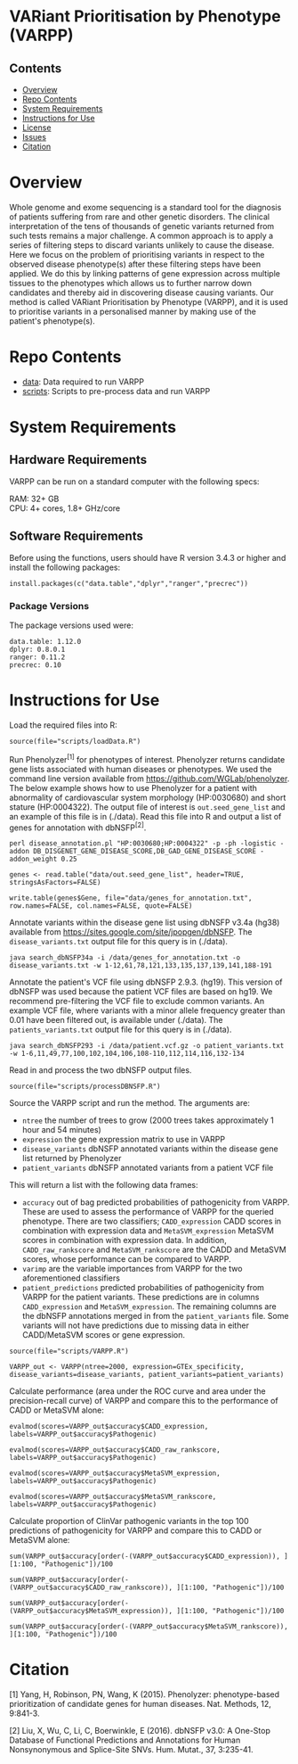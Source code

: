 # VARiant Prioritisation by Phenotype (VARPP)

## Contents

- [Overview](#overview)
- [Repo Contents](#repo-contents)
- [System Requirements](#system-requirements)
- [Instructions for Use](#instructions-for-use)
- [License](./LICENSE)
- [Issues](https://github.com/deniando/VARPP/issues)
- [Citation](#citation)

# Overview

Whole genome and exome sequencing is a standard tool for the diagnosis of patients suffering from rare and other genetic disorders. The clinical interpretation of the tens of thousands of genetic variants returned from such tests remains a major challenge.  A common approach is to apply a series of filtering steps to discard variants unlikely to cause the disease.  Here we focus on the problem of prioritising variants in respect to the observed disease phenotype(s) after these filtering steps have been applied.  We do this by linking patterns of gene expression across multiple tissues to the phenotypes which allows us to further narrow down candidates and thereby aid in discovering disease causing variants.  Our method is called VARiant Prioritisation by Phenotype (VARPP), and it is used to prioritise variants in a personalised manner by making use of the patient's phenotype(s).

# Repo Contents

- [data](./data): Data required to run VARPP
- [scripts](./scripts): Scripts to pre-process data and run VARPP

# System Requirements

## Hardware Requirements

VARPP can be run on a standard computer with the following specs:

RAM: 32+ GB  
CPU: 4+ cores, 1.8+ GHz/core

## Software Requirements

Before using the functions, users should have R version 3.4.3 or higher and install the following packages:

```
install.packages(c("data.table","dplyr","ranger","precrec"))
```

### Package Versions

The package versions used were:

```
data.table: 1.12.0
dplyr: 0.8.0.1
ranger: 0.11.2
precrec: 0.10
```

# Instructions for Use

Load the required files into R:

```
source(file="scripts/loadData.R")
```

Run Phenolyzer<sup>[1]</sup> for phenotypes of interest.  Phenolyzer returns candidate gene lists associated with human diseases or phenotypes. We used the command line version available from https://github.com/WGLab/phenolyzer.  The below example shows how to use Phenolyzer for a patient with abnormality of cardiovascular system morphology (HP:0030680) and short stature (HP:0004322). The output file of interest is `out.seed_gene_list` and an example of this file is in (./data). Read this file into R and output a list of genes for annotation with dbNSFP<sup>[2]</sup>.
```
perl disease_annotation.pl "HP:0030680;HP:0004322" -p -ph -logistic -addon DB_DISGENET_GENE_DISEASE_SCORE,DB_GAD_GENE_DISEASE_SCORE -addon_weight 0.25

genes <- read.table("data/out.seed_gene_list", header=TRUE, stringsAsFactors=FALSE)

write.table(genes$Gene, file="data/genes_for_annotation.txt", row.names=FALSE, col.names=FALSE, quote=FALSE)
```

Annotate variants within the disease gene list using dbNSFP v3.4a (hg38) available from https://sites.google.com/site/jpopgen/dbNSFP. The `disease_variants.txt` output file for this query is in (./data).

```
java search_dbNSFP34a -i /data/genes_for_annotation.txt -o disease_variants.txt -w 1-12,61,78,121,133,135,137,139,141,188-191
```

Annotate the patient's VCF file using dbNSFP 2.9.3. (hg19). This version of dbNSFP was used because the patient VCF files are based on hg19. We recommend pre-filtering the VCF file to exclude common variants. An example VCF file, where variants with a minor allele frequency greater than 0.01 have been filtered out, is available under (./data). The `patients_variants.txt` output file for this query is in (./data).

```
java search_dbNSFP293 -i /data/patient.vcf.gz -o patient_variants.txt -w 1-6,11,49,77,100,102,104,106,108-110,112,114,116,132-134
```

Read in and process the two dbNSFP output files.

```
source(file="scripts/processDBNSFP.R")
```

Source the VARPP script and run the method. The arguments are:

* `ntree` the number of trees to grow (2000 trees takes approximately 1 hour and 54 minutes)
* `expression` the gene expression matrix to use in VARPP
* `disease_variants` dbNSFP annotated variants within the disease gene list returned by Phenolyzer
* `patient_variants` dbNSFP annotated variants from a patient VCF file

This will return a list with the following data frames:

* `accuracy` out of bag predicted probabilities of pathogenicity from VARPP. These are used to assess the performance of VARPP for the queried phenotype. There are two classifiers; `CADD_expression` CADD scores in combination with expression data and `MetaSVM_expression` MetaSVM scores in combination with expression data. In addition, `CADD_raw_rankscore` and `MetaSVM_rankscore` are the CADD and MetaSVM scores, whose performance can be compared to VARPP.
* `varimp` are the variable importances from VARPP for the two aforementioned classifiers
* `patient_predictions` predicted probabilities of pathogenicity from VARPP for the patient variants. These predictions are in columns `CADD_expression` and `MetaSVM_expression`. The remaining columns are the dbNSFP annotations merged in from the `patient_variants` file. Some variants will not have predictions due to missing data in either CADD/MetaSVM scores or gene expression.

```
source(file="scripts/VARPP.R")

VARPP_out <- VARPP(ntree=2000, expression=GTEx_specificity, disease_variants=disease_variants, patient_variants=patient_variants)
```

Calculate performance (area under the ROC curve and area under the precision-recall curve) of VARPP and compare this to the performance of CADD or MetaSVM alone:

```
evalmod(scores=VARPP_out$accuracy$CADD_expression, labels=VARPP_out$accuracy$Pathogenic)

evalmod(scores=VARPP_out$accuracy$CADD_raw_rankscore, labels=VARPP_out$accuracy$Pathogenic)

evalmod(scores=VARPP_out$accuracy$MetaSVM_expression, labels=VARPP_out$accuracy$Pathogenic)

evalmod(scores=VARPP_out$accuracy$MetaSVM_rankscore, labels=VARPP_out$accuracy$Pathogenic)
```

Calculate proportion of ClinVar pathogenic variants in the top 100 predictions of pathogenicity for VARPP and compare this to CADD or MetaSVM alone:
```
sum(VARPP_out$accuracy[order(-(VARPP_out$accuracy$CADD_expression)), ][1:100, "Pathogenic"])/100

sum(VARPP_out$accuracy[order(-(VARPP_out$accuracy$CADD_raw_rankscore)), ][1:100, "Pathogenic"])/100

sum(VARPP_out$accuracy[order(-(VARPP_out$accuracy$MetaSVM_expression)), ][1:100, "Pathogenic"])/100

sum(VARPP_out$accuracy[order(-(VARPP_out$accuracy$MetaSVM_rankscore)), ][1:100, "Pathogenic"])/100
```

# Citation

[1] Yang, H, Robinson, PN, Wang, K (2015). Phenolyzer: phenotype-based prioritization of candidate genes for human diseases. Nat. Methods, 12, 9:841-3.

[2] Liu, X, Wu, C, Li, C, Boerwinkle, E (2016). dbNSFP v3.0: A One-Stop Database of Functional Predictions and Annotations for Human Nonsynonymous and Splice-Site SNVs. Hum. Mutat., 37, 3:235-41.
